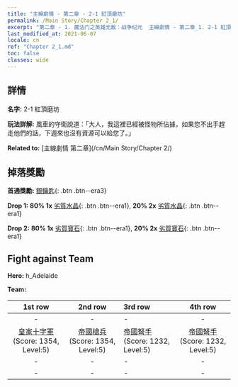 ```yaml
---
title: "主線劇情 - 第二章 - 2-1 紅頂磨坊"
permalink: /Main Story/Chapter 2_1/
excerpt: "第二章 - 1. 魔法门之英雄无敌：战争纪元  主線劇情 - 第二章_1. 2-1 紅頂磨坊"
last_modified_at: 2021-06-07
locale: cn
ref: "Chapter 2_1.md"
toc: false
classes: wide
---
```


## 詳情

 **名字:** 2-1 紅頂磨坊

 **玩法詳解:** 風車的守衛說道：「大人，我這裡已經被怪物所佔據，如果您不出手趕走他們的話，下週來也沒有資源可以給您了。」

 **Related to:** [主線劇情 第二章](/cn/Main Story/Chapter 2/)

## 掉落獎勵

 **首通獎勵:** [銀鑰匙](/cn/Items/con_693/){: .btn .btn--era3}

 **Drop 1:** **80% 1x** [劣質水晶](/cn/Items/mat_5/){: .btn .btn--era1}, **20% 2x** [劣質水晶](/cn/Items/mat_5/){: .btn .btn--era1}

 **Drop 2:** **80% 1x** [劣質寶石](/cn/Items/mat_4/){: .btn .btn--era1}, **20% 2x** [劣質寶石](/cn/Items/mat_4/){: .btn .btn--era1}


## Fight against Team
 **Hero:** h_Adelaide

 **Team:**


  | 1st row | 2nd row | 3rd row | 4th row |
  |:----:|:----:|:----|:----:|
  | - | - | - | - |
  | [皇家十字軍](/cn/units/Swordsman/) (Score: 1354, Level:5)  | [帝國槍兵](/cn/units/Pikeman/) (Score: 1354, Level:5)  | [帝國弩手](/cn/units/Marksman/) (Score: 1232, Level:5)  | [帝國弩手](/cn/units/Marksman/) (Score: 1232, Level:5)  |
  | - | - | - | - |
  | - | - | - | - |


